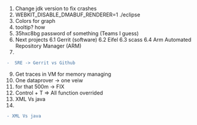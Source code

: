 
1. Change jdk version to fix crashes
2. WEBKIT_DISABLE_DMABUF_RENDERER=1 ./eclipse
3. Colors for graph
4. tooltip? how
5. 35hxc8bg password of something (Teams I guess)
6. Next projects
   6.1 Gerrit (software)
   6.2 Eifel
   6.3 scass
   6.4 Arm Automated Repository Manager (ARM) 
7.
```diff
-  SRE -> Gerrit vs Github
```

9. Get traces in VM for memory managing
10. One dataprover -> one veiw
11. for that 500m -> FIX
12. Control + T => All function overrided
13. XML Vs java
14.
```diff
- XML Vs java
```

